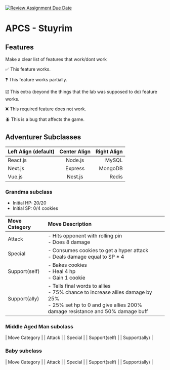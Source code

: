 [![Review Assignment Due Date](https://classroom.github.com/assets/deadline-readme-button-22041afd0340ce965d47ae6ef1cefeee28c7c493a6346c4f15d667ab976d596c.svg)](https://classroom.github.com/a/KprAwj1n)
# APCS - Stuyrim

## Features

Make a clear list of features that work/dont work

:white_check_mark: This feature works.

:question: This feature works partially.

:ballot_box_with_check: This extra (beyond the things that the lab was supposed to do) feature works.

:x: This required feature does not work.

:beetle: This is a bug that affects the game.


## Adventurer Subclasses

| Left Align (default) | Center Align | Right Align |
| :------------------- | :----------: | ----------: |
| React.js             | Node.js      | MySQL       |
| Next.js              | Express      | MongoDB     |
| Vue.js               | Nest.js      | Redis       |

### Grandma subclass
 - Initial HP: 20/20
 - Initial SP: 0/4 cookies

| Move Category | Move Description                                                                                                                                                     |
| :------------ | :------------------------------------------------------------------------------------------------------------------------------------------------------------------- |
| Attack        | - Hits opponent with rolling pin <br />- Does 8 damage                                                                                                               |
| Special       | - Consumes cookies to get a hyper attack <br />- Deals damage equal to SP * 4                                                                                        |
| Support(self) | - Bakes cookies <br />- Heal 4 hp <br />- Gain 1 cookie                                                                                                              |
| Support(ally) | - Tells final words to allies <br />- 75% chance to increase allies damage by 25% <br />- 25% set hp to 0 and give allies 200% damage resistance and 50% damage buff |

### Middle Aged Man subclass
| Move Category |
| Attack        |
| Special       |
| Support(self) |
| Support(ally) |

### Baby subclass
| Move Category |
| Attack        |
| Special       |
| Support(self) |
| Support(ally) |
